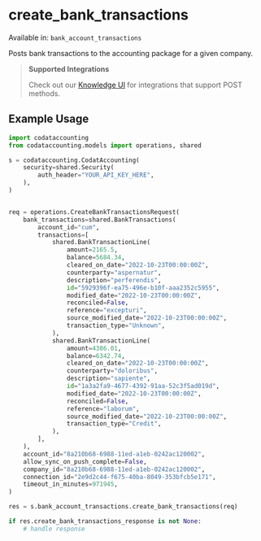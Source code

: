 # create_bank_transactions
Available in: `bank_account_transactions`

Posts bank transactions to the accounting package for a given company.

> **Supported Integrations**
> 
> Check out our [Knowledge UI](https://knowledge.codat.io/supported-features/accounting?view=tab-by-data-type&dataType=bankTransactions) for integrations that support POST methods.

## Example Usage
```python
import codataccounting
from codataccounting.models import operations, shared

s = codataccounting.CodatAccounting(
    security=shared.Security(
        auth_header="YOUR_API_KEY_HERE",
    ),
)


req = operations.CreateBankTransactionsRequest(
    bank_transactions=shared.BankTransactions(
        account_id="cum",
        transactions=[
            shared.BankTransactionLine(
                amount=2165.5,
                balance=5684.34,
                cleared_on_date="2022-10-23T00:00:00Z",
                counterparty="aspernatur",
                description="perferendis",
                id="5929396f-ea75-496e-b10f-aaa2352c5955",
                modified_date="2022-10-23T00:00:00Z",
                reconciled=False,
                reference="excepturi",
                source_modified_date="2022-10-23T00:00:00Z",
                transaction_type="Unknown",
            ),
            shared.BankTransactionLine(
                amount=4386.01,
                balance=6342.74,
                cleared_on_date="2022-10-23T00:00:00Z",
                counterparty="doloribus",
                description="sapiente",
                id="1a3a2fa9-4677-4392-91aa-52c3f5ad019d",
                modified_date="2022-10-23T00:00:00Z",
                reconciled=False,
                reference="laborum",
                source_modified_date="2022-10-23T00:00:00Z",
                transaction_type="Credit",
            ),
        ],
    ),
    account_id="8a210b68-6988-11ed-a1eb-0242ac120002",
    allow_sync_on_push_complete=False,
    company_id="8a210b68-6988-11ed-a1eb-0242ac120002",
    connection_id="2e9d2c44-f675-40ba-8049-353bfcb5e171",
    timeout_in_minutes=971945,
)

res = s.bank_account_transactions.create_bank_transactions(req)

if res.create_bank_transactions_response is not None:
    # handle response
```